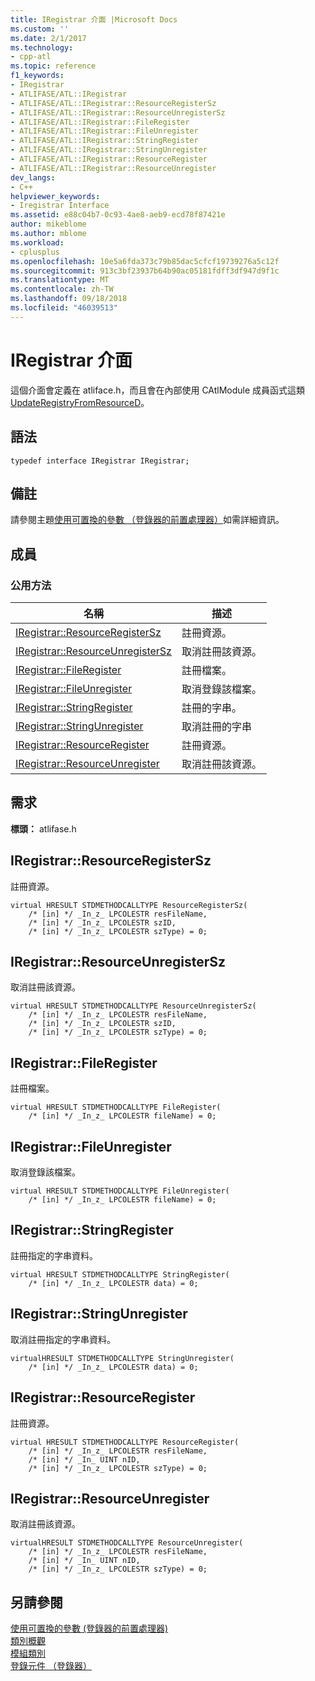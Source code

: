 ```yaml
---
title: IRegistrar 介面 |Microsoft Docs
ms.custom: ''
ms.date: 2/1/2017
ms.technology:
- cpp-atl
ms.topic: reference
f1_keywords:
- IRegistrar
- ATLIFASE/ATL::IRegistrar
- ATLIFASE/ATL::IRegistrar::ResourceRegisterSz
- ATLIFASE/ATL::IRegistrar::ResourceUnregisterSz
- ATLIFASE/ATL::IRegistrar::FileRegister
- ATLIFASE/ATL::IRegistrar::FileUnregister
- ATLIFASE/ATL::IRegistrar::StringRegister
- ATLIFASE/ATL::IRegistrar::StringUnregister
- ATLIFASE/ATL::IRegistrar::ResourceRegister
- ATLIFASE/ATL::IRegistrar::ResourceUnregister
dev_langs:
- C++
helpviewer_keywords:
- Iregistrar Interface
ms.assetid: e88c04b7-0c93-4ae8-aeb9-ecd78f87421e
author: mikeblome
ms.author: mblome
ms.workload:
- cplusplus
ms.openlocfilehash: 10e5a6fda373c79b85dac5cfcf19739276a5c12f
ms.sourcegitcommit: 913c3bf23937b64b90ac05181fdff3df947d9f1c
ms.translationtype: MT
ms.contentlocale: zh-TW
ms.lasthandoff: 09/18/2018
ms.locfileid: "46039513"
---
```

# <a name="iregistrar-interface"></a>IRegistrar 介面

這個介面會定義在 atliface.h，而且會在內部使用 CAtlModule 成員函式這類[UpdateRegistryFromResourceD](catlmodule-class.md#updateregistryfromresourced)。

## <a name="syntax"></a>語法

```
typedef interface IRegistrar IRegistrar;
```

## <a name="remarks"></a>備註

請參閱主題[使用可置換的參數 （登錄器的前置處理器）](../../atl/using-replaceable-parameters-the-registrar-s-preprocessor.md)如需詳細資訊。

## <a name="members"></a>成員

### <a name="public-methods"></a>公用方法

|名稱|描述|
|----------|-----------------|
|[IRegistrar::ResourceRegisterSz](#resourceregistersz)|註冊資源。 |
|[IRegistrar::ResourceUnregisterSz](#resourceunregistersz)| 取消註冊該資源。|
|[IRegistrar::FileRegister](#fileregister)|註冊檔案。|
|[IRegistrar::FileUnregister](#fileunregister)|取消登錄該檔案。|
|[IRegistrar::StringRegister](#stringregister)|註冊的字串。|
|[IRegistrar::StringUnregister](#stringunregister)|取消註冊的字串|
|[IRegistrar::ResourceRegister](#resourceregister)|註冊資源。|
|[IRegistrar::ResourceUnregister](#resourceunregister)|取消註冊該資源。|

## <a name="requirements"></a>需求

**標頭：** atlifase.h

##  <a name="resourceregistersz"></a>  IRegistrar::ResourceRegisterSz

註冊資源。

```
virtual HRESULT STDMETHODCALLTYPE ResourceRegisterSz(
    /* [in] */ _In_z_ LPCOLESTR resFileName,
    /* [in] */ _In_z_ LPCOLESTR szID,
    /* [in] */ _In_z_ LPCOLESTR szType) = 0;
```

##  <a name="resourceunregistersz"></a>  IRegistrar::ResourceUnregisterSz

取消註冊該資源。

```
virtual HRESULT STDMETHODCALLTYPE ResourceUnregisterSz(
    /* [in] */ _In_z_ LPCOLESTR resFileName,
    /* [in] */ _In_z_ LPCOLESTR szID,
    /* [in] */ _In_z_ LPCOLESTR szType) = 0;
```

##  <a name="fileregister"></a>  IRegistrar::FileRegister

註冊檔案。

```
virtual HRESULT STDMETHODCALLTYPE FileRegister(
    /* [in] */ _In_z_ LPCOLESTR fileName) = 0;
```

##  <a name="fileunregister"></a>  IRegistrar::FileUnregister

取消登錄該檔案。

```
virtual HRESULT STDMETHODCALLTYPE FileUnregister(
    /* [in] */ _In_z_ LPCOLESTR fileName) = 0;
```

##  <a name="stringregister"></a>  IRegistrar::StringRegister

註冊指定的字串資料。

```
virtual HRESULT STDMETHODCALLTYPE StringRegister(
    /* [in] */ _In_z_ LPCOLESTR data) = 0;
```

##  <a name="stringunregister"></a>  IRegistrar::StringUnregister

取消註冊指定的字串資料。

```
virtualHRESULT STDMETHODCALLTYPE StringUnregister(
    /* [in] */ _In_z_ LPCOLESTR data) = 0;
```

##  <a name="resourceregister"></a>  IRegistrar::ResourceRegister

註冊資源。

```
virtual HRESULT STDMETHODCALLTYPE ResourceRegister(
    /* [in] */ _In_z_ LPCOLESTR resFileName,
    /* [in] */ _In_ UINT nID,
    /* [in] */ _In_z_ LPCOLESTR szType) = 0;
```

##  <a name="resourceunregister"></a>  IRegistrar::ResourceUnregister

取消註冊該資源。

```
virtualHRESULT STDMETHODCALLTYPE ResourceUnregister(
    /* [in] */ _In_z_ LPCOLESTR resFileName,
    /* [in] */ _In_ UINT nID,
    /* [in] */ _In_z_ LPCOLESTR szType) = 0;
```

## <a name="see-also"></a>另請參閱

[使用可置換的參數 (登錄器的前置處理器)](../../atl/using-replaceable-parameters-the-registrar-s-preprocessor.md)<br/>
[類別概觀](../../atl/atl-class-overview.md)<br/>
[模組類別](../../atl/atl-module-classes.md)<br/>
[登錄元件 （登錄器）](../../atl/atl-registry-component-registrar.md)
